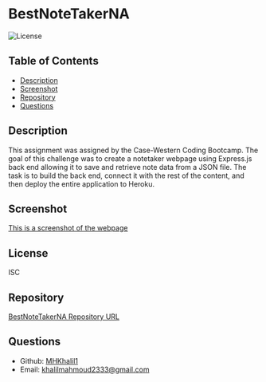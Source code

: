 # BestNoteTakerNA

![License](https://img.shields.io/badge/License-ISC-blue.svg)

## Table of Contents
- [Description](#description)
- [Screenshot](#screenshot)
- [Repository](#repository)
- [Questions](#questions)
## Description
This assignment was assigned by the Case-Western Coding Bootcamp. The goal of this challenge was to create a notetaker webpage using Express.js back end allowing it to save and retrieve note data from a JSON file. The task is to build the back end, connect it with the rest of the content, and then deploy the entire application to Heroku.
## Screenshot
[This is a screenshot of the webpage](https://gyazo.com/be30084deaa3edcc57d29f2642bbae53)
## License
ISC
## Repository
[BestNoteTakerNA Repository URL](https://github.com/MHKhalil1/BestNoteTakerNA.git)
## Questions
- Github: [MHKhalil1](https://github.com/MHKhalil1)
- Email: [khalilmahmoud2333@gmail.com](mailto:user@example.com)